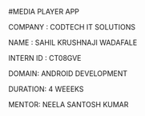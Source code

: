 #MEDIA PLAYER APP

COMPANY : CODTECH IT SOLUTIONS

NAME : SAHIL KRUSHNAJI WADAFALE 

INTERN ID : CT08GVE

DOMAIN: ANDROID DEVELOPMENT

DURATION: 4 WEEEKS

MENTOR: NEELA SANTOSH KUMAR
